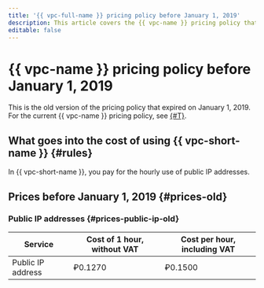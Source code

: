 ```yaml
---
title: '{{ vpc-full-name }} pricing policy before January 1, 2019'
description: This article covers the {{ vpc-name }} pricing policy that expired on January 1, 2019.
editable: false
---
```


# {{ vpc-name }} pricing policy before January 1, 2019

This is the old version of the pricing policy that expired on January 1, 2019. For the current {{ vpc-name }} pricing policy, see [{#T}](../pricing.md).

## What goes into the cost of using {{ vpc-short-name }} {#rules}

In {{ vpc-short-name }}, you pay for the hourly use of public IP addresses.

## Prices before January 1, 2019 {#prices-old}

### Public IP addresses {#prices-public-ip-old}

Service | Cost of 1 hour, without VAT | Cost per hour, including VAT
----- | ----- | -----
Public IP address | ₽0.1270 | ₽0.1500
